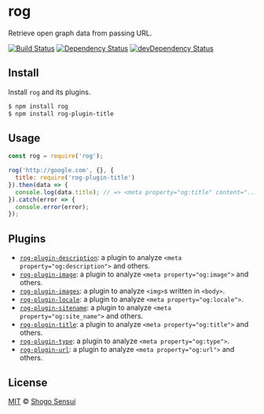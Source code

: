 # rog

Retrieve open graph data from passing URL.

[![Build Status](https://travis-ci.org/1000ch/rog.svg?branch=master)](https://travis-ci.org/1000ch/rog)
[![Dependency Status](https://david-dm.org/1000ch/rog.svg)](https://david-dm.org/1000ch/rog)
[![devDependency Status](https://david-dm.org/1000ch/rog/dev-status.svg)](https://david-dm.org/1000ch/rog?type=dev)

## Install

Install `rog` and its plugins.

```bash
$ npm install rog
$ npm install rog-plugin-title
```

## Usage

```javascript
const rog = require('rog');

rog('http://google.com', {}, {
  title: require('rog-plugin-title')
}).then(data => {
  console.log(data.title); // => <meta property="og:title" content="...">
}).catch(error => {
  console.error(error);
});
```

## Plugins

- [`rog-plugin-description`](packages/rog-plugin-description): a plugin to analyze `<meta property="og:description">` and others.
- [`rog-plugin-image`](packages/rog-plugin-image): a plugin to analyze `<meta property="og:image">` and others.
- [`rog-plugin-images`](packages/rog-plugin-images): a plugin to analyze `<img>`s written in `<body>`.
- [`rog-plugin-locale`](packages/rog-plugin-locale): a plugin to analyze `<meta property="og:locale">`.
- [`rog-plugin-sitename`](packages/rog-plugin-sitename): a plugin to analyze `<meta property="og:site_name">` and others.
- [`rog-plugin-title`](packages/rog-plugin-title): a plugin to analyze `<meta property="og:title">` and others.
- [`rog-plugin-type`](packages/rog-plugin-type): a plugin to analyze `<meta property="og:type">`.
- [`rog-plugin-url`](packages/rog-plugin-url): a plugin to analyze `<meta property="og:url">` and others.

## License

[MIT](https://1000ch.mit-license.org) © [Shogo Sensui](https://github.com/1000ch)
